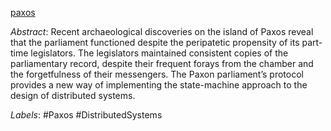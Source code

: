 [paxos](https://lamport.azurewebsites.net/pubs/lamport-paxos.pdf)

*Abstract*: Recent archaeological discoveries on the island of Paxos reveal that the parliament functioned despite the peripatetic propensity of its part-time legislators. The legislators maintained consistent copies of the parliamentary record, despite their frequent forays from the chamber and the forgetfulness of their messengers. The Paxon parliament’s protocol provides a new way of implementing the state-machine approach to the design of distributed systems.

*Labels*: #Paxos #DistributedSystems
